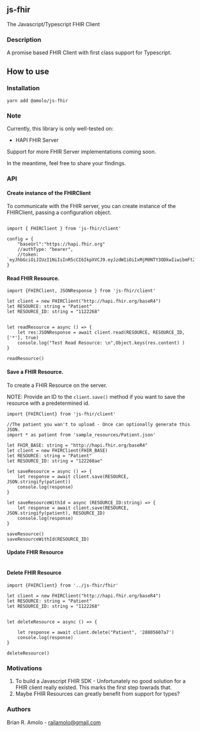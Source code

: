 ## js-fhir

The Javascript/Typescript FHIR Client

### Description

A promise based FHIR Client with first class support for Typescript.

## How to use


### Installation

```
yarn add @amolo/js-fhir
```

### Note

Currently, this library is only well-tested on:
- HAPI FHIR Server

Support for more FHIR Server implementations coming soon.

In the meantime, feel free to share your findings.

### API


#### Create instance of the FHIRClient

To communicate with the FHIR server, you can create instance of the FHIRClient, passing a configuration object.

```

import { FHIRClient } from 'js-fhir/client'

config = {
    "baseUrl":"https://hapi.fhir.org"
    //authType: "bearer",
    //token: `eyJhbGciOiJIUzI1NiIsInR5cCI6IkpXVCJ9.eyJzdWIiOiIxMjM0NTY3ODkwIiwibmFtZSI6IkpvaG4gRG9lIiwiaWF0IjoxNTE2MjM5MDIyfQ.SflKxwRJSMeKKF2QT4fwpMeJf36POk6yJV_adQssw5c`
}

```


#### Read FHIR Resource.
````
import {FHIRClient, JSONResponse } from 'js-fhir/client'

let client = new FHIRClient("http://hapi.fhir.org/baseR4")
let RESOURCE: string = "Patient"
let RESOURCE_ID: string = "1122268"


let readResource = async () => {
    let res:JSONResponse = await client.read(RESOURCE, RESOURCE_ID, ['*'], true)
    console.log("Test Read Resource: \n",Object.keys(res.content) )
}

readResource()

````


#### Save a FHIR Resource.
To create a FHIR Resource on the server.

NOTE: Provide an ID to the `client.save()` method if you want to save the resource with a predetermined id.


```
import {FHIRClient} from 'js-fhir/client'

//The patient you wan't to upload - Once can optionally generate this JSON.
import * as patient from 'sample_resources/Patient.json'

let FHIR_BASE: string = "http://hapi.fhir.org/baseR4"
let client = new FHIRClient(FHIR_BASE)
let RESOURCE: string = "Patient"
let RESOURCE_ID: string = "122268ae"

let saveResource = async () => {
    let response = await client.save(RESOURCE, JSON.stringify(patient))
    console.log(response)
}

let saveResourceWithId = async (RESOURCE_ID:string) => {
    let response = await client.save(RESOURCE, JSON.stringify(patient), RESOURCE_ID)
    console.log(response)
} 

saveResource()
saveResourceWithId(RESOURCE_ID)

```


#### Update FHIR Resource
```
```


#### Delete FHIR Resource
```
import {FHIRClient} from '../js-fhir/fhir'

let client = new FHIRClient("http://hapi.fhir.org/baseR4")
let RESOURCE: string = "Patient"
let RESOURCE_ID: string = "1122268"


let deleteResource = async () => {

    let response = await client.delete("Patient", '28805607a7')
    console.log(response)
}

deleteResource()
```



### Motivations

1. To build a Javascript FHIR SDK - Unfortunately no good solution for a FHIR client really existed. 
This marks the first step towrads that.
2. Maybe FHIR Resources can greatly benefit from support for types?



### Authors
Brian R. Amolo - <railamolo@gmail.com>